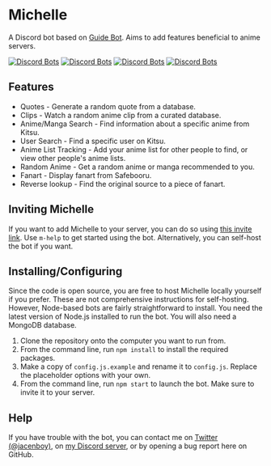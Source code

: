 # Michelle
A Discord bot based on [Guide Bot](https://github.com/AnIdiotsGuide/guidebot). Aims to add features beneficial to anime servers.

[![Discord Bots](https://top.gg/api/widget/status/536935359775506444.svg)](https://top.gg/bot/536935359775506444) [![Discord Bots](https://top.gg/api/widget/servers/536935359775506444.svg?noavatar=true)](https://top.gg/bot/536935359775506444) [![Discord Bots](https://top.gg/api/widget/lib/536935359775506444.svg?noavatar=true)](https://top.gg/bot/536935359775506444) [![Discord Bots](https://top.gg/api/widget/owner/536935359775506444.svg?noavatar=true)](https://top.gg/bot/536935359775506444)

## Features
* Quotes - Generate a random quote from a database.
* Clips - Watch a random anime clip from a curated database.
* Anime/Manga Search - Find information about a specific anime from Kitsu.
* User Search - Find a specific user on Kitsu.
* Anime List Tracking - Add your anime list for other people to find, or view other people's anime lists.
* Random Anime - Get a random anime or manga recommended to you.
* Fanart - Display fanart from Safebooru.
* Reverse lookup - Find the original source to a piece of fanart.

## Inviting Michelle
If you want to add Michelle to your server, you can do so using [this invite link](https://discordapp.com/oauth2/authorize?client_id=536935359775506444&scope=bot&permissions=379968). Use `m-help` to get started using the bot. Alternatively, you can self-host the bot if you want.

## Installing/Configuring
Since the code is open source, you are free to host Michelle locally yourself if you prefer. These are not comprehensive instructions for self-hosting. However, Node-based bots are fairly straightforward to install. You need the latest version of Node.js installed to run the bot. You will also need a MongoDB database.

1. Clone the repository onto the computer you want to run from.
2. From the command line, run `npm install` to install the required packages.
3. Make a copy of `config.js.example` and rename it to `config.js`. Replace the placeholder options with your own.
4. From the command line, run `npm start` to launch the bot. Make sure to invite it to your server.

## Help
If you have trouble with the bot, you can contact me on [Twitter (@jacenboy)](https://twitter.com/jacenboy), on [my Discord server](https://discord.gg/6wgy6jE), or by opening a bug report here on GitHub.
